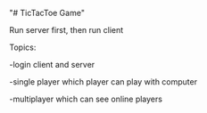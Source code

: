 "# TicTacToe Game"


Run server first, then run client


Topics:

-login client and server

-single player which player can play with computer

-multiplayer which can see online players

